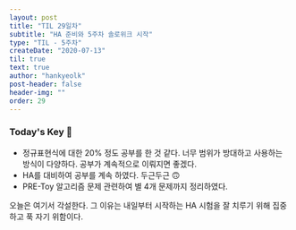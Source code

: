 ```yaml
---
layout: post
title: "TIL 29일차"
subtitle: "HA 준비와 5주차 솔로위크 시작"
type: "TIL - 5주차"
createDate: "2020-07-13"
til: true
text: true
author: "hankyeolk"
post-header: false
header-img: ""
order: 29
---
```


### Today's Key 🔑

- 정규표현식에 대한 20% 정도 공부를 한 것 같다. 너무 범위가 방대하고 사용하는 방식이 다양하다. 공부가 계속적으로 이뤄지면 좋겠다.
- HA를 대비하여 공부를 계속 하였다. 두근두근 🙃
- PRE-Toy 알고리즘 문제 관련하여 별 4개 문제까지 정리하였다. 

오늘은 여기서 각설한다. 그 이유는 내일부터 시작하는 HA 시험을 잘 치루기 위해 집중하고 푹 자기 위함이다.